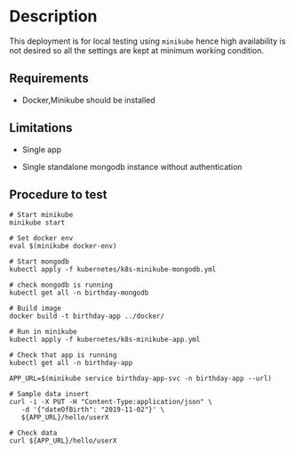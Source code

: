 # Description

This deployment is for local testing using `minikube` hence high availability is not desired so all the settings are kept
at minimum working condition.


## Requirements

  - Docker,Minikube should be installed

## Limitations

  - Single app

  - Single standalone mongodb instance without authentication


## Procedure to test

```
# Start minikube
minikube start

# Set docker env
eval $(minikube docker-env)

# Start mongodb
kubectl apply -f kubernetes/k8s-minikube-mongodb.yml

# check mongodb is running
kubectl get all -n birthday-mongodb

# Build image
docker build -t birthday-app ../docker/

# Run in minikube
kubectl apply -f kubernetes/k8s-minikube-app.yml

# Check that app is running
kubectl get all -n birthday-app

APP_URL=$(minikube service birthday-app-svc -n birthday-app --url)

# Sample data insert
curl -i -X PUT -H "Content-Type:application/json" \
   -d '{"dateOfBirth": "2019-11-02"}' \
   ${APP_URL}/hello/userX

# Check data
curl ${APP_URL}/hello/userX
```

